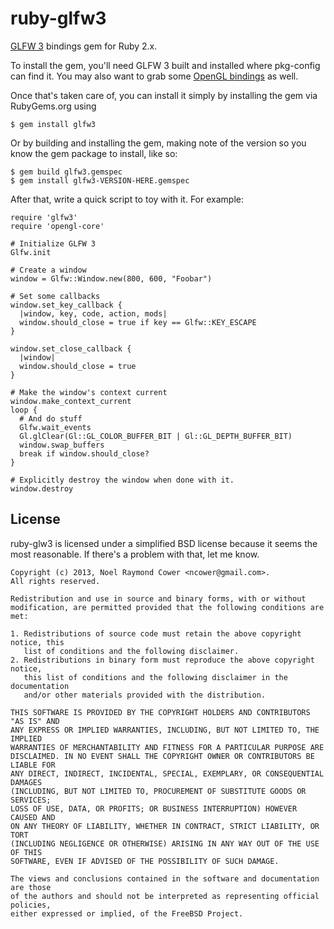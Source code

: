 ruby-glfw3
==========

[GLFW 3] bindings gem for Ruby 2.x.

To install the gem, you'll need GLFW 3 built and installed where pkg-config can
find it. You may also want to grab some [OpenGL bindings] as well.

[OpenGL bindings]: https://github.com/nilium/ruby-opengl
[GLFW 3]: https://github.com/glfw/glfw

Once that's taken care of, you can install it simply by installing the gem via RubyGems.org using

    $ gem install glfw3

Or by building and installing the gem, making note of the version so you know
the gem package to install, like so:

    $ gem build glfw3.gemspec
    $ gem install glfw3-VERSION-HERE.gemspec

After that, write a quick script to toy with it. For example:

    require 'glfw3'
    require 'opengl-core'

    # Initialize GLFW 3
    Glfw.init

    # Create a window
    window = Glfw::Window.new(800, 600, "Foobar")

    # Set some callbacks
    window.set_key_callback {
      |window, key, code, action, mods|
      window.should_close = true if key == Glfw::KEY_ESCAPE
    }

    window.set_close_callback {
      |window|
      window.should_close = true
    }

    # Make the window's context current
    window.make_context_current
    loop {
      # And do stuff
      Glfw.wait_events
      Gl.glClear(Gl::GL_COLOR_BUFFER_BIT | Gl::GL_DEPTH_BUFFER_BIT)
      window.swap_buffers
      break if window.should_close?
    }

    # Explicitly destroy the window when done with it.
    window.destroy


License
-------

ruby-glw3 is licensed under a simplified BSD license because it seems the most
reasonable. If there's a problem with that, let me know.

    Copyright (c) 2013, Noel Raymond Cower <ncower@gmail.com>.
    All rights reserved.

    Redistribution and use in source and binary forms, with or without
    modification, are permitted provided that the following conditions are met:

    1. Redistributions of source code must retain the above copyright notice, this
       list of conditions and the following disclaimer. 
    2. Redistributions in binary form must reproduce the above copyright notice,
       this list of conditions and the following disclaimer in the documentation
       and/or other materials provided with the distribution. 

    THIS SOFTWARE IS PROVIDED BY THE COPYRIGHT HOLDERS AND CONTRIBUTORS "AS IS" AND
    ANY EXPRESS OR IMPLIED WARRANTIES, INCLUDING, BUT NOT LIMITED TO, THE IMPLIED
    WARRANTIES OF MERCHANTABILITY AND FITNESS FOR A PARTICULAR PURPOSE ARE
    DISCLAIMED. IN NO EVENT SHALL THE COPYRIGHT OWNER OR CONTRIBUTORS BE LIABLE FOR
    ANY DIRECT, INDIRECT, INCIDENTAL, SPECIAL, EXEMPLARY, OR CONSEQUENTIAL DAMAGES
    (INCLUDING, BUT NOT LIMITED TO, PROCUREMENT OF SUBSTITUTE GOODS OR SERVICES;
    LOSS OF USE, DATA, OR PROFITS; OR BUSINESS INTERRUPTION) HOWEVER CAUSED AND
    ON ANY THEORY OF LIABILITY, WHETHER IN CONTRACT, STRICT LIABILITY, OR TORT
    (INCLUDING NEGLIGENCE OR OTHERWISE) ARISING IN ANY WAY OUT OF THE USE OF THIS
    SOFTWARE, EVEN IF ADVISED OF THE POSSIBILITY OF SUCH DAMAGE.

    The views and conclusions contained in the software and documentation are those
    of the authors and should not be interpreted as representing official policies,
    either expressed or implied, of the FreeBSD Project.

